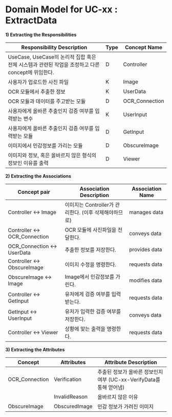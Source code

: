 # Domain Model for UC-xx : ExtractData

**1) Extracting the Responsibilities**

| Responsibility Description                                   | Type | Concept Name   |
| ------------------------------------------------------------ | ---- | -------------- |
| UseCase, UseCase의 논리적 집합 혹은 전체 시스템과 관련된 작업을 조정하고 다른 concept에 위임한다. | D    | Controller     |
| 사용자가 업로드한 사진 파일                                  | K    | Image          |
| OCR 모듈에서 추출한 정보                                     | K    | UserData       |
| OCR 모듈과 데이터를 주고받는 모듈                            | D    | OCR_Connection |
| 사용자에게 올바른 추출인지 검증 여부를 입력받는 변수         | K    | UserInput      |
| 사용자에게 올바른 추출인지 검증 여부를 입력받는 모듈         | D    | GetInput       |
| 이미지에서 민감정보를 가리는 모듈                            | D    | ObscureImage   |
| 이미지와 정보, 혹은 올바르지 않은 형식의 정보인 이유를 출력  | D    | Viewer         |

**2) Extracting the Associations**

| Concept pair | Association Description | Association Name |
| ------------------ | ----------------------- | ---------------- |
| Controller <-> Image | 이미지는 Controller가 관리한다. (이후 삭제해야하므로) | manages data |
| Controller <-> OCR_Connection | OCR 모듈에 사진파일을 전달한다. | conveys data     |
| OCR_Connection <-> UserData | 추출한 정보를 저장한다. | provides data |
| Controller <-> ObscureImage | 이미지 수정을 명령한다. | requests data |
| ObscureImage <-> Image | Image에서 민감정보를 가린다. | modifies data |
| Controller <-> GetInput | 유저에게 검증 여부를 입력받는다. | requests data |
| GetInput <-> UserInput | 유저가 입력한 검증 여부를 저장한다. | conveys data |
| Controller <-> Viewer | 상황에 맞는 출력을 명령한다. | requests data |


**3) Extracting the Attributes**

| Concept        | Attributes    | Attribute Description                                        |
| -------------- | ------------- | ------------------------------------------------------------ |
| OCR_Connection | Verification  | 추출된 정보가 올바른 정보인지 여부 (UC-xx-VerifyData를 통해 얻어냄) |
|                | InvalidReason | 올바르지 않은 이유                                           |
| ObscureImage   | ObscuredImage | 민감 정보가 가려진 이미지                                    |